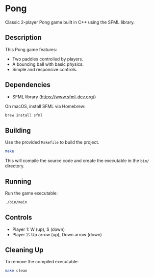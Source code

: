 # Pong

Classic 2-player Pong game built in C++ using the SFML library.

## Description

This Pong game features:

- Two paddles controlled by players.
- A bouncing ball with basic physics.
- Simple and responsive controls.

## Dependencies

- SFML library (https://www.sfml-dev.org/)

On macOS, install SFML via Homebrew:

```sh
brew install sfml
```

## Building

Use the provided `Makefile` to build the project.

```sh
make
```

This will compile the source code and create the executable in the `bin/` directory.

## Running

Run the game executable:

```sh
./bin/main
```

## Controls

- Player 1: W (up), S (down)
- Player 2: Up arrow (up), Down arrow (down)

## Cleaning Up

To remove the compiled executable:

```sh
make clean
```